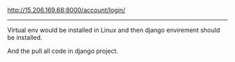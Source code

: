 http://15.206.169.68:8000/account/login/

-------------------------------------------------

Virtual env would be installed in Linux and then django envirement should be installed.

And the pull all code in django project.




